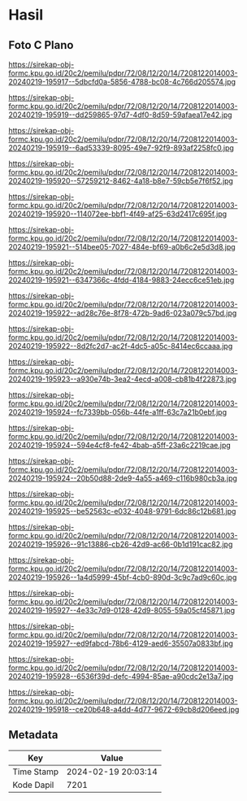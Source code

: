 # Hasil

## Foto C Plano

https://sirekap-obj-formc.kpu.go.id/20c2/pemilu/pdpr/72/08/12/20/14/7208122014003-20240219-195917--5dbcfd0a-5856-4788-bc08-4c766d205574.jpg

https://sirekap-obj-formc.kpu.go.id/20c2/pemilu/pdpr/72/08/12/20/14/7208122014003-20240219-195919--dd259865-97d7-4df0-8d59-59afaea17e42.jpg

https://sirekap-obj-formc.kpu.go.id/20c2/pemilu/pdpr/72/08/12/20/14/7208122014003-20240219-195919--6ad53339-8095-49e7-92f9-893af2258fc0.jpg

https://sirekap-obj-formc.kpu.go.id/20c2/pemilu/pdpr/72/08/12/20/14/7208122014003-20240219-195920--57259212-8462-4a18-b8e7-59cb5e7f6f52.jpg

https://sirekap-obj-formc.kpu.go.id/20c2/pemilu/pdpr/72/08/12/20/14/7208122014003-20240219-195920--114072ee-bbf1-4f49-af25-63d2417c695f.jpg

https://sirekap-obj-formc.kpu.go.id/20c2/pemilu/pdpr/72/08/12/20/14/7208122014003-20240219-195921--514bee05-7027-484e-bf69-a0b6c2e5d3d8.jpg

https://sirekap-obj-formc.kpu.go.id/20c2/pemilu/pdpr/72/08/12/20/14/7208122014003-20240219-195921--6347366c-4fdd-4184-9883-24ecc6ce51eb.jpg

https://sirekap-obj-formc.kpu.go.id/20c2/pemilu/pdpr/72/08/12/20/14/7208122014003-20240219-195922--ad28c76e-8f78-472b-9ad6-023a079c57bd.jpg

https://sirekap-obj-formc.kpu.go.id/20c2/pemilu/pdpr/72/08/12/20/14/7208122014003-20240219-195922--8d2fc2d7-ac2f-4dc5-a05c-8414ec6ccaaa.jpg

https://sirekap-obj-formc.kpu.go.id/20c2/pemilu/pdpr/72/08/12/20/14/7208122014003-20240219-195923--a930e74b-3ea2-4ecd-a008-cb81b4f22873.jpg

https://sirekap-obj-formc.kpu.go.id/20c2/pemilu/pdpr/72/08/12/20/14/7208122014003-20240219-195924--fc7339bb-056b-44fe-a1ff-63c7a21b0ebf.jpg

https://sirekap-obj-formc.kpu.go.id/20c2/pemilu/pdpr/72/08/12/20/14/7208122014003-20240219-195924--594e4cf8-fe42-4bab-a5ff-23a6c2219cae.jpg

https://sirekap-obj-formc.kpu.go.id/20c2/pemilu/pdpr/72/08/12/20/14/7208122014003-20240219-195924--20b50d88-2de9-4a55-a469-c116b980cb3a.jpg

https://sirekap-obj-formc.kpu.go.id/20c2/pemilu/pdpr/72/08/12/20/14/7208122014003-20240219-195925--be52563c-e032-4048-9791-6dc86c12b681.jpg

https://sirekap-obj-formc.kpu.go.id/20c2/pemilu/pdpr/72/08/12/20/14/7208122014003-20240219-195926--91c13886-cb26-42d9-ac66-0b1d191cac82.jpg

https://sirekap-obj-formc.kpu.go.id/20c2/pemilu/pdpr/72/08/12/20/14/7208122014003-20240219-195926--1a4d5999-45bf-4cb0-890d-3c9c7ad9c60c.jpg

https://sirekap-obj-formc.kpu.go.id/20c2/pemilu/pdpr/72/08/12/20/14/7208122014003-20240219-195927--4e33c7d9-0128-42d9-8055-59a05cf45871.jpg

https://sirekap-obj-formc.kpu.go.id/20c2/pemilu/pdpr/72/08/12/20/14/7208122014003-20240219-195927--ed9fabcd-78b6-4129-aed6-35507a0833bf.jpg

https://sirekap-obj-formc.kpu.go.id/20c2/pemilu/pdpr/72/08/12/20/14/7208122014003-20240219-195928--6536f39d-defc-4994-85ae-a90cdc2e13a7.jpg

https://sirekap-obj-formc.kpu.go.id/20c2/pemilu/pdpr/72/08/12/20/14/7208122014003-20240219-195918--ce20b648-a4dd-4d77-9672-69cb8d206eed.jpg


## Metadata

| Key        | Value               |
| ---------- | ------------------- |
| Time Stamp | 2024-02-19 20:03:14 |
| Kode Dapil | 7201                |



